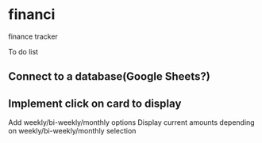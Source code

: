 # financi
finance tracker

To do list

Connect to a database(Google Sheets?)
--
Implement click on card to display
--
Add weekly/bi-weekly/monthly options
Display current amounts depending on weekly/bi-weekly/monthly selection